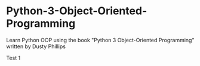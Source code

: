 # Python-3-Object-Oriented-Programming
Learn Python OOP using the book "Python 3 Object-Oriented Programming" written by Dusty Phillips

Test 1

